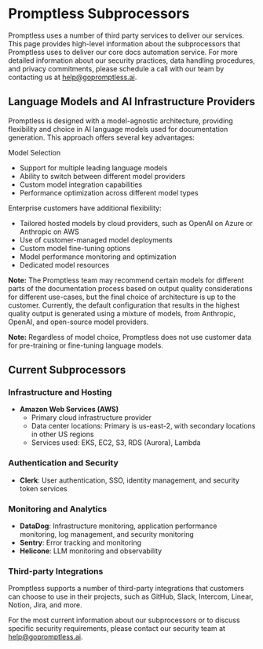 # Promptless Subprocessors

Promptless uses a number of third party services to deliver our services. This page provides high-level information about the subprocessors that Promptless uses to deliver our core docs automation service. For more detailed information about our security practices, data handling procedures, and privacy commitments, please schedule a call with our team by contacting us at help@gopromptless.ai.

## Language Models and AI Infrastructure Providers

Promptless is designed with a model-agnostic architecture, providing flexibility and choice in AI language models used for documentation generation. This approach offers several key advantages:

Model Selection
* Support for multiple leading language models
* Ability to switch between different model providers
* Custom model integration capabilities
* Performance optimization across different model types

Enterprise customers have additional flexibility:
* Tailored hosted models by cloud providers, such as OpenAI on Azure or Anthropic on AWS
* Use of customer-managed model deployments
* Custom model fine-tuning options
* Model performance monitoring and optimization
* Dedicated model resources

**Note:** The Promptless team may recommend certain models for different parts of the documentation process based on output quality considerations for different use-cases, but the final choice of architecture is up to the customer. Currently, the default configuration that results in the highest quality output is generated using a mixture of models, from Anthropic, OpenAI, and open-source model providers. 

**Note:** Regardless of model choice, Promptless does not use customer data for pre-training or fine-tuning language models. 

## Current Subprocessors

### Infrastructure and Hosting
- **Amazon Web Services (AWS)**
  - Primary cloud infrastructure provider
  - Data center locations: Primary is us-east-2, with secondary locations in other US regions
  - Services used: EKS, EC2, S3, RDS (Aurora), Lambda

### Authentication and Security
- **Clerk**: User authentication, SSO, identity management, and security token services

### Monitoring and Analytics
- **DataDog**: Infrastructure monitoring, application performance monitoring, log management, and security monitoring
- **Sentry**: Error tracking and monitoring
- **Helicone**: LLM monitoring and observability

### Third-party Integrations 

Promptless supports a number of third-party integrations that customers can choose to use in their projects, such as GitHub, Slack, Intercom, Linear, Notion, Jira, and more. 

For the most current information about our subprocessors or to discuss specific security requirements, please contact our security team at help@gopromptless.ai.